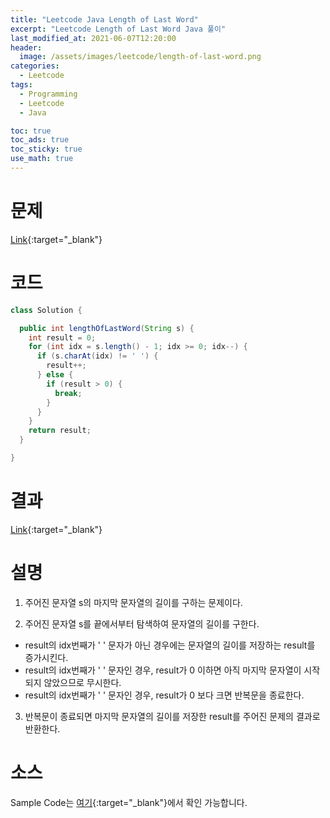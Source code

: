 ```yaml
---
title: "Leetcode Java Length of Last Word"
excerpt: "Leetcode Length of Last Word Java 풀이"
last_modified_at: 2021-06-07T12:20:00
header:
  image: /assets/images/leetcode/length-of-last-word.png
categories:
  - Leetcode
tags:
  - Programming
  - Leetcode
  - Java

toc: true
toc_ads: true
toc_sticky: true
use_math: true
---
```

# 문제
[Link](https://leetcode.com/problems/length-of-last-word/){:target="_blank"}

# 코드
```java
class Solution {

  public int lengthOfLastWord(String s) {
    int result = 0;
    for (int idx = s.length() - 1; idx >= 0; idx--) {
      if (s.charAt(idx) != ' ') {
        result++;
      } else {
        if (result > 0) {
          break;
        }
      }
    }
    return result;
  }

}
```

# 결과
[Link](https://leetcode.com/submissions/detail/504201297/){:target="_blank"}

# 설명
1. 주어진 문자열 s의 마지막 문자열의 길이를 구하는 문제이다.

2. 주어진 문자열 s를 끝에서부터 탐색하여 문자열의 길이를 구한다.
- result의 idx번째가 ' ' 문자가 아닌 경우에는 문자열의 길이를 저장하는 result를 증가시킨다.
- result의 idx번째가 ' ' 문자인 경우, result가 0 이하면 아직 마지막 문자열이 시작되지 않았으므로 무시한다.
- result의 idx번째가 ' ' 문자인 경우, result가 0 보다 크면 반복문을 종료한다.

3. 반복문이 종료되면 마지막 문자열의 길이를 저장한 result를 주어진 문제의 결과로 반환한다.

# 소스
Sample Code는 [여기](https://github.com/GracefulSoul/leetcode/blob/master/src/main/java/gracefulsoul/problems/LengthOfLastWord.java){:target="_blank"}에서 확인 가능합니다.